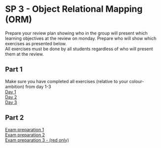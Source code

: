 # SP 3 - Object Relational Mapping (ORM)

Prepare your review plan showing who in the group will present which learning objectives at the review on monday. Prepare who will show which exercises as presented below.   
All exercises must be done by all students regardless of who will present them at the review.

## Part 1

Make sure you have completed all exercises (relative to your
colour-ambition) from day 1-3  
[Day 1](../daily/JPA-1_basics.md)   
[Day 2](../daily/JPA-2_relationships.md)   
[Day 3](../daily/JPA-3_jpql.md)  

## Part 2

[Exam preparation 1](../exam_prep/exprep_jpa1.md)  
[Exam preparation 2](../exam_prep/exprep_jpql.md)  
[Exam preparation 3 - (red only)](../exam_prep/exprep_inherit.md)  